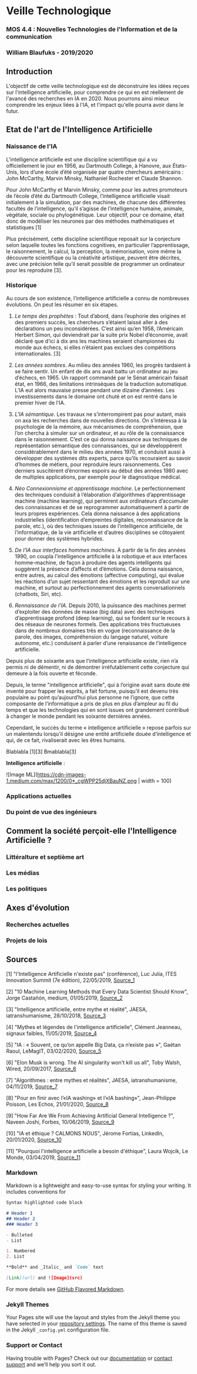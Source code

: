 # Veille Technologique

### MOS 4.4 : Nouvelles Technologies de l'Information et de la communication
### William Blaufuks - 2019/2020


## Introduction

L'objectif de cette veille technologique est de déconstruire les idées reçues sur l'intelligence artificielle, pour comprendre ce qui en est réellement de l'avancé des recherches en IA en 2020. Nous pourrons ainsi mieux comprendre les enjeux liées à l'IA, et l'impact qu'elle pourra avoir dans le futur.

## Etat de l'art de l'Intelligence Artificielle


### Naissance de l'IA

L’intelligence artificielle est une discipline scientifique qui a vu officiellement le jour en 1956, au Dartmouth College, à Hanovre, aux États-Unis, lors d’une école d’été organisée par quatre chercheurs américains : John McCarthy, Marvin Minsky, Nathaniel Rochester et Claude Shannon. 

Pour John McCarthy et Marvin Minsky, comme pour les autres promoteurs de l’école d’été du Dartmouth College, l’intelligence artificielle visait initialement à la simulation, par des machines, de chacune des différentes facultés de l’intelligence, qu’il s’agisse de l’intelligence humaine, animale, végétale, sociale ou phylogénétique. Leur objectif, pour ce domaine, était donc de modéliser les neurones par des méthodes mathématiques et statistiques [1]

Plus précisément, cette discipline scientifique reposait sur la conjecture selon laquelle toutes les fonctions cognitives, en particulier l’apprentissage, le raisonnement, le calcul, la perception, la mémorisation, voire même la découverte scientifique ou la créativité artistique, peuvent être décrites, avec une précision telle qu’il serait possible de programmer un ordinateur pour les reproduire [3].


### Historique

Au cours de son existence, l’intelligence artificielle a connu de nombreuses évolutions. On peut les résumer en six étapes.


1. _Le temps des prophètes_ : Tout d’abord, dans l’euphorie des origines et des premiers succès, les chercheurs s’étaient laissé aller à des déclarations un peu inconsidérées. C’est ainsi qu’en 1958, l’Américain Herbert Simon, qui deviendrait par la suite prix Nobel d’économie, avait déclaré que d’ici à dix ans les machines seraient championnes du monde aux échecs, si elles n’étaient pas exclues des compétitions internationales. [3]


2. _Les années sombres_. Au milieu des années 1960, les progrès tardaient à se faire sentir. Un enfant de dix ans avait battu un ordinateur au jeu d’échecs, en 1965. Un rapport commandé par le Sénat américain faisait état, en 1966, des limitations intrinsèques de la traduction automatique. L’IA eut alors mauvaise presse pendant une dizaine d’années. Les investissements dans le domaine ont chuté et on est rentré dans le premier hiver de l'IA.

3. _L'IA sémantique_. Les travaux ne s’interrompirent pas pour autant, mais on axa les recherches dans de nouvelles directions. On s’intéressa à la psychologie de la mémoire, aux mécanismes de compréhension, que l’on chercha à simuler sur un ordinateur, et au rôle de la connaissance dans le raisonnement. C’est ce qui donna naissance aux techniques de représentation sémantique des connaissances, qui se développèrent considérablement dans le milieu des années 1970, et conduisit aussi à développer des systèmes dits experts, parce qu’ils recouraient au savoir d’hommes de métiers, pour reproduire leurs raisonnements. Ces derniers suscitèrent d’énormes espoirs au début des années 1980 avec de multiples applications, par exemple pour le diagnostique médical.

4. _Néo Connexionnisme et apprentissage machine_. Le perfectionnement des techniques conduisit à l’élaboration d’algorithmes d’apprentissage machine (machine learning), qui permirent aux ordinateurs d’accumuler des connaissances et de se reprogrammer automatiquement à partir de leurs propres expériences. Cela donna naissance à des applications industrielles (identification d’empreintes digitales, reconnaissance de la parole, etc.), où des techniques issues de l’intelligence artificielle, de l’informatique, de la vie artificielle et d’autres disciplines se côtoyaient pour donner des systèmes hybrides.

5. _De l'IA aux interfaces hommes machines_. À partir de la fin des années 1990, on coupla l’intelligence artificielle à la robotique et aux interfaces homme-machine, de façon à produire des agents intelligents qui suggèrent la présence d’affects et d’émotions. Cela donna naissance, entre autres, au calcul des émotions (affective computing), qui évalue les réactions d’un sujet ressentant des émotions et les reproduit sur une machine, et surtout au perfectionnement des agents conversationnels (chatbots, Siri, etc).


6. _Rennaissance de l'IA_. Depuis 2010, la puissance des machines permet d’exploiter des données de masse (big data) avec des techniques d’apprentissage profond (deep learning), qui se fondent sur le recours à des réseaux de neurones formels. Des applications très fructueuses dans de nombreux domaines très en vogue (reconnaissance de la parole, des images, compréhension du langage naturel, voiture autonome, etc.) conduisent à parler d’une renaissance de l’intelligence artificielle.




Depuis plus de soixante ans que l’intelligence artificielle existe, rien n’a permis ni de démentir, ni de démontrer irréfutablement cette conjecture qui demeure à la fois ouverte et féconde.



Depuis, le terme "intelligence artificielle", qui à l’origine avait sans doute été inventé pour frapper les esprits, a fait fortune, puisqu’il est devenu très populaire au point qu’aujourd’hui plus personne ne l’ignore, que cette composante de l’informatique a pris de plus en plus d’ampleur au fil du temps et que les technologies qui en sont issues ont grandement contribué à changer le monde pendant les soixante dernières années.

Cependant, le succès du terme «&nbsp;intelligence artificielle&nbsp;» repose parfois sur un malentendu lorsqu’il désigne une entité artificielle douée d’intelligence et qui, de ce fait, rivaliserait avec les êtres humains.






Blablabla [1][3]
Bmablabla[3]

**Intelligence artificielle** : 

![Image ML](https://cdn-images-1.medium.com/max/1200/0*_cgWPP25djXBauNZ.png | width = 100)



### Applications actuelles

### Du point de vue des ingénieurs



## Comment la société perçoit-elle l'Intelligence Artificielle ?


### Littéralture et septième art

### Les médias

### Les politiques




## Axes d'évolution


### Recherches actuelles

### Projets de lois



## Sources

[1] "l'Intelligence Artificielle n'existe pas" (conférence), Luc Julia, ITES Innovation Summit (7e édition), 22/05/2019, [Source_1](https://www.youtube.com/watch?v=rXbjGZ_BupY&feature=youtu.be)

[2] "10 Machine Learning Methods that Every Data Scientist Should Know", Jorge Castañón, medium, 01/05/2019, [Source_2](https://towardsdatascience.com/10-machine-learning-methods-that-every-data-scientist-should-know-3cc96e0eeee9)

[3] "Intelligence artificielle, entre mythe et réalité", JAESA, iatranshumanisme, 28/10/2018, [Source_3](https://iatranshumanisme.com/2018/10/26/intelligence-artificielle-entre-mythe-et-realite/)

[4] "Mythes et légendes de l'intelligence artificielle", Clément Jeanneau, signaux faibles, 11/05/2019, [Source_4](https://signauxfaibles.co/2019/05/11/mythes-et-legendes-de-lintelligence-artificielle/)

[5] "IA : « Souvent, ce qu’on appelle Big Data, ça n’existe pas »", Gaétan Raoul, LeMagIT, 03/02/2020, [Source_5](https://www.lemagit.fr/actualites/252477780/IA-Souvent-ce-quon-appelle-Big-Data-ca-nexiste-pas)

[6] "Elon Musk is wrong. The AI singularity won't kill us all", Toby Walsh, Wired, 20/09/2017, [Source_6](https://www.wired.co.uk/article/elon-musk-artificial-intelligence-scaremongering)

[7] "Algorithmes : entre mythes et réalités", JAESA, iatranshumanisme, 04/11/2019, [Source_7](https://iatranshumanisme.com/2019/11/04/algorithmes-entre-mythes-et-realites/)

[8] "Pour en finir avec l’«IA washing» et l’«IA bashing»", Jean-Philippe Poisson, Les Echos, 21/01/2020, [Source_8](https://www.lesechos.fr/idees-debats/cercle/opinion-pour-en-finir-avec-lia-washing-et-lia-bashing-1164690)

[9] "How Far Are We From Achieving Artificial General Intelligence ?", Naveen Joshi, Forbes, 10/06/2019, [Source_9](https://www.forbes.com/sites/cognitiveworld/2019/06/10/how-far-are-we-from-achieving-artificial-general-intelligence/#684fc456dc4d)

[10] "IA et éthique ? CALMONS NOUS", Jérome Fortias, LinkedIn, 20/01/2020, [Source_10](http://linkedin.com/pulse/ia-et-%25C3%25A9thique-calmons-nous-jerome-fortias/?trackingId=sldxrtKkQsaHvUSalfvviw%3D%3D)

[11] "Pourquoi l'intelligence artificielle a besoin  d'éthique", Laura Wojcik, Le Monde, 03/04/2019, [Source_11](https://www.youtube.com/watch?v=tf4-_4IbXPs)












### Markdown

Markdown is a lightweight and easy-to-use syntax for styling your writing. It includes conventions for

```markdown
Syntax highlighted code block

# Header 1
## Header 2
### Header 3

- Bulleted
- List

1. Numbered
2. List

**Bold** and _Italic_ and `Code` text

[Link](url) and ![Image](src)
```

For more details see [GitHub Flavored Markdown](https://guides.github.com/features/mastering-markdown/).

### Jekyll Themes

Your Pages site will use the layout and styles from the Jekyll theme you have selected in your [repository settings](https://github.com/wblaufuk/veille_technologique/settings). The name of this theme is saved in the Jekyll `_config.yml` configuration file.

### Support or Contact

Having trouble with Pages? Check out our [documentation](https://help.github.com/categories/github-pages-basics/) or [contact support](https://github.com/contact) and we’ll help you sort it out.
